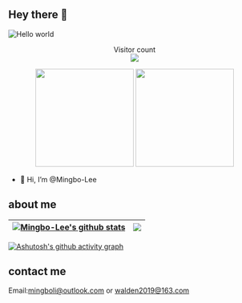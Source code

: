 ## Hey there :wave:

<img src="https://raw.githubusercontent.com/sagar-viradiya/sagar-viradiya/master/resources/banner.png" alt="Hello world">

<p align="center"> 
  Visitor count<br>
  <img src="https://profile-counter.glitch.me/Mingbo-Lee/count.svg" />
</p>

<p align="center">
  <img src="https://bubkoo-server.vercel.app/daily-saying" height="196"/>
  <img src="https://bubkoo-server.vercel.app/365dots" height="196"/>
</p>

- 👋 Hi, I’m @Mingbo-Lee

## about me 
| <a href="https://github.com/anuraghazra/github-readme-stats"><img align="center" src="https://github-readme-stats.vercel.app/api?username=Mingbo-Lee&show_icons=true&include_all_commits=true&theme=tokyonight&hide_border=true" alt="Mingbo-Lee's github stats" /></a> | <a href="https://github.com/anuraghazra/github-readme-stats"><img  src="https://github-readme-streak-stats.herokuapp.com/?user=Mingbo-Lee" /></a> |
| ------------- | ------------- |


[![Ashutosh's github activity graph](https://github-readme-activity-graph.vercel.app/graph?username=Mingbo-Lee&theme=github-compact)](https://github.com/ashutosh00710/github-readme-activity-graph)

## contact me 
Email:mingboli@outlook.com or walden2019@163.com
  


